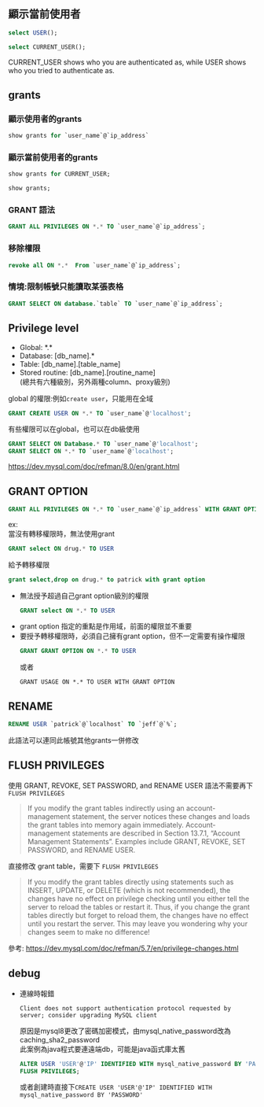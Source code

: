 ## 顯示當前使用者
``` SQL
select USER();

select CURRENT_USER();
```
CURRENT_USER shows who you are authenticated as, while USER shows who you tried to authenticate as.


## grants
### 顯示使用者的grants
``` sql
show grants for `user_name`@`ip_address`
```


### 顯示當前使用者的grants
```sql
show grants for CURRENT_USER;

show grants;
```

### GRANT 語法
```sql
GRANT ALL PRIVILEGES ON *.* TO `user_name`@`ip_address`;
```

### 移除權限
```sql
revoke all ON *.*  From `user_name`@`ip_address`;
```

### 情境:限制帳號只能讀取某張表格
```sql
GRANT SELECT ON database.`table` TO `user_name`@`ip_address`;
```


## Privilege level
* Global: \*.\*
* Database: [db_name].*
* Table: [db_name].[table_name]
* Stored routine: [db_name].[routine_name]  
(總共有六種級別，另外兩種column、proxy級別)

global 的權限:例如`create user`，只能用在全域
```sql
GRANT CREATE USER ON *.* TO `user_name`@'localhost';
```

有些權限可以在global，也可以在db級使用
```sql
GRANT SELECT ON Database.* TO `user_name`@'localhost';
GRANT SELECT ON *.* TO `user_name`@'localhost';
```

https://dev.mysql.com/doc/refman/8.0/en/grant.html


## GRANT OPTION
```SQL
GRANT ALL PRIVILEGES ON *.* TO `user_name`@`ip_address` WITH GRANT OPTION;
```
ex:  
當沒有轉移權限時，無法使用grant 
```sql
GRANT select ON drug.* TO USER
```
給予轉移權限  
```sql
grant select,drop on drug.* to patrick with grant option
```
* 無法授予超過自己grant option級別的權限
  ```sql
  GRANT select ON *.* TO USER
  ```
* grant option 指定的重點是作用域，前面的權限並不重要
* 要授予轉移權限時，必須自己擁有grant option，但不一定需要有操作權限
  ```sql
  GRANT GRANT OPTION ON *.* TO USER
  ```
  或者
  ```
  GRANT USAGE ON *.* TO USER WITH GRANT OPTION
  ```


## RENAME
```sql
RENAME USER `patrick`@`localhost` TO `jeff`@`%`;
```
此語法可以連同此帳號其他grants一併修改

## FLUSH PRIVILEGES
使用 GRANT, REVOKE, SET PASSWORD, and RENAME USER 語法不需要再下 `FLUSH PRIVILEGES`
> If you modify the grant tables indirectly using an account-management statement, the server notices these changes and loads the grant tables into memory again immediately. Account-management statements are described in Section 13.7.1, “Account Management Statements”. Examples include GRANT, REVOKE, SET PASSWORD, and RENAME USER.

直接修改 grant table，需要下 `FLUSH PRIVILEGES`
> If you modify the grant tables directly using statements such as INSERT, UPDATE, or DELETE (which is not recommended), the changes have no effect on privilege checking until you either tell the server to reload the tables or restart it. Thus, if you change the grant tables directly but forget to reload them, the changes have no effect until you restart the server. This may leave you wondering why your changes seem to make no difference!

參考: https://dev.mysql.com/doc/refman/5.7/en/privilege-changes.html

## debug
* 連線時報錯
  ```
  Client does not support authentication protocol requested by server; consider upgrading MySQL client
  ```
  原因是mysql8更改了密碼加密模式，由mysql_native_password改為caching_sha2_password  
  此案例為java程式要連遠端db，可能是java函式庫太舊
  ``` sql
  ALTER USER 'USER'@'IP' IDENTIFIED WITH mysql_native_password BY 'PASSWORD';
  FLUSH PRIVILEGES;
  ```
  或者創建時直接下`CREATE USER 'USER'@'IP' IDENTIFIED WITH mysql_native_password BY 'PASSWORD'`


